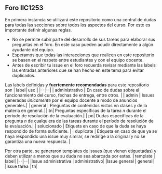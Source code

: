 ## Foro IIC1253
En primera instancia se utilizará este repositorio como una central de dudas para todas las secciones sobre todos los aspectos del curso. Por esto es importante definir algunas reglas.

- No se permite subir parte del desarrollo de sus tareas para elaborar sus preguntas en el foro. En este caso pueden acudir directamente a algún ayudante del equipo.
- Esperamos que todas las interacciones que realicen en este repositorio se basen en el respeto entre estudiantes y con el equipo docente.
- Antes de escribir tu issue en el foro recuerda revisar mediante las labels las entradas anteriores que se han hecho en este tema para evitar duplicados.

Las labels definidas y **fuertemente recomendadas** para este repositorio son
| label| uso |
|--|--|
| administrativo | En caso de dudas sobre el funcionamiento del curso, fechas de entrega, entre otros. |
| admin | Issues generadas *únicamente* por el equipo docente a modo de anuncios generales.|
| general | Preguntas de contenidos vistos en clases y de la materia en general.|
| tn| Preguntas específicas de la tarea *n* durante el período de resolución de la evaluación.|
| pn| Dudas específicas de la pregunta *n* de cualquiera de las tareas durante el período de resolución de la evaluación.|
| solucionado | Etiqueta en caso de que la duda se haya respondido de forma suficiente. |
| duplicate | Etiqueta en caso de que ya se haya respondido una issue muy similar, se redirige a la original y no se garantiza una nueva respuesta. |

Por otra parte, se generaron templates de issues (que vienen etiquetadas) y deben utilizar a menos que su duda no sea abarcada por estas.
| template | label|
|--|--|
|Issue administrativa | administrativo|
|Issue general | general|
|Issue tarea | tn|
